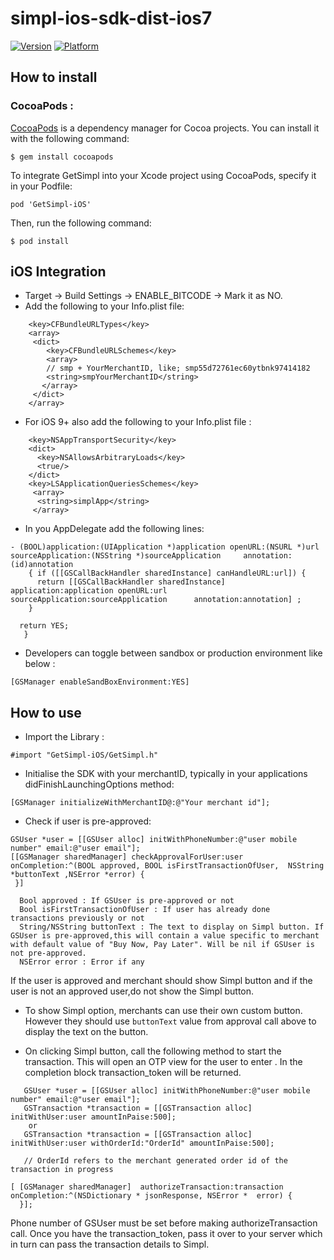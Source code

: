 # simpl-ios-sdk-dist-ios7

[![Version](https://img.shields.io/cocoapods/v/GetSimpl-iOS.svg)](http://cocoapods.org/pods/GetSimpl-iOS)
[![Platform](https://img.shields.io/badge/platform-iOS-lightgrey.svg)]()

## How to install

### CocoaPods :
[CocoaPods](https://cocoapods.org/) is a dependency manager for Cocoa projects. You can install it with the following command:
````
$ gem install cocoapods
````
To integrate GetSimpl into your Xcode project using CocoaPods, specify it in your Podfile:

````
pod 'GetSimpl-iOS'
````

Then, run the following command:
````
$ pod install
````

## iOS Integration
* Target -> Build Settings -> ENABLE_BITCODE -> Mark it as NO.
* Add the following to your Info.plist file:
````
    <key>CFBundleURLTypes</key>
    <array>
     <dict>
        <key>CFBundleURLSchemes</key>
        <array>
        // smp + YourMerchantID, like; smp55d72761ec60ytbnk97414182
        <string>smpYourMerchantID</string>
       </array>
     </dict>
    </array>
````
* For iOS 9+ also add the following to your Info.plist file :
````
    <key>NSAppTransportSecurity</key>
    <dict>
      <key>NSAllowsArbitraryLoads</key>
      <true/>
    </dict>
    <key>LSApplicationQueriesSchemes</key>
     <array>
      <string>simplApp</string>
     </array>
````

* In you AppDelegate add the following lines: 
````
- (BOOL)application:(UIApplication *)application openURL:(NSURL *)url sourceApplication:(NSString *)sourceApplication     annotation: (id)annotation
    { if ([[GSCallBackHandler sharedInstance] canHandleURL:url]) {
      return [[GSCallBackHandler sharedInstance] application:application openURL:url sourceApplication:sourceApplication      annotation:annotation] ;
    }

  return YES;
   }
````

* Developers can toggle between sandbox or production environment like below :
````
[GSManager enableSandBoxEnvironment:YES]
````

## How to use

* Import the Library :
````
#import "GetSimpl-iOS/GetSimpl.h" 
````
* Initialise the SDK with your merchantID, typically in your applications didFinishLaunchingOptions method:
````
[GSManager initializeWithMerchantID@:@"Your merchant id"];
````
* Check if user is pre-approved:
````
GSUser *user = [[GSUser alloc] initWithPhoneNumber:@"user mobile number" email:@"user email"];
[[GSManager sharedManager] checkApprovalForUser:user onCompletion:^(BOOL approved, BOOL isFirstTransactionOfUser,  NSString *buttonText ,NSError *error) {
 }]
````
      Bool approved : If GSUser is pre-approved or not
      Bool isFirstTransactionOfUser : If user has already done transactions previously or not
      String/NSString buttonText : The text to display on Simpl button. If GSUser is pre-approved,this will contain a value specific to merchant with default value of "Buy Now, Pay Later". Will be nil if GSUser is not pre-approved.
      NSError error : Error if any
 
If the user is approved and merchant should show Simpl button and if the user is not an approved user,do not show the   Simpl button.

* To show Simpl option, merchants can use their own custom button. However they should use ```` buttonText ```` value from approval call above to display the text on the button.

* On clicking Simpl button, call the following method to start the transaction. This will open an OTP view for the user to enter . In the completion block transaction_token will be returned.
````
   GSUser *user = [[GSUser alloc] initWithPhoneNumber:@"user mobile number" email:@"user email"];
   GSTransaction *transaction = [[GSTransaction alloc] initWithUser:user amountInPaise:500];
    or
   GSTransaction *transaction = [[GSTransaction alloc] initWithUser:user withOrderId:"OrderId" amountInPaise:500];
   
   // OrderId refers to the merchant generated order id of the transaction in progress
   
[ [GSManager sharedManager]  authorizeTransaction:transaction onCompletion:^(NSDictionary * jsonResponse, NSError *  error) {
  }];
````
Phone number of GSUser must be set before making authorizeTransaction call.
Once you have the transaction_token, pass it over to your server which in turn can pass the transaction details to Simpl.
